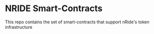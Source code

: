 
# NRIDE Smart-Contracts

This repo contains the set of smart-contracts that support nRide's token infrastructure

